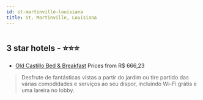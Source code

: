 ```yaml
---
id: st-martinville-louisiana
title: St. Martinville, Louisiana
---
```


<center><img src="https://i.travelapi.com/hotels/2000000/1750000/1745000/1744930/0b3221d9_z.jpg" alt="" /></center>


##  3 star hotels - ⭐️⭐️⭐️

-    [Old Castillo Bed & Breakfast](https://us.hurb.com/hotels/st-martinville/old-castillo-bed-breakfast-HT-EAF5?cmp=18055) Prices from R$ 666,23
   > Desfrute de fantásticas vistas a partir do jardim ou tire partido das várias comodidades e serviços ao seu dispor, incluindo Wi-Fi grátis e uma lareira no lobby.
